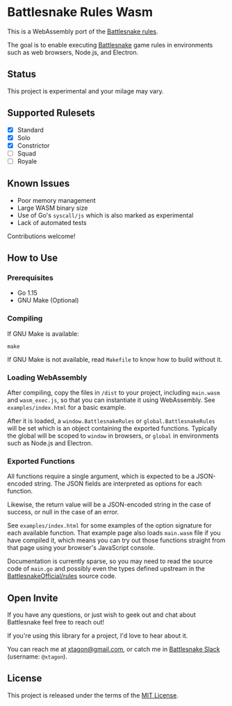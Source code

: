 # Battlesnake Rules Wasm

This is a WebAssembly port of the [Battlesnake rules][rules].

The goal is to enable executing [Battlesnake][battlesnake] game rules in
environments such as web browsers, Node.js, and Electron.

## Status

This project is experimental and your milage may vary.

## Supported Rulesets

- [x] Standard
- [x] Solo
- [x] Constrictor
- [ ] Squad
- [ ] Royale

## Known Issues

- Poor memory management
- Large WASM binary size
- Use of Go's `syscall/js` which is also marked as experimental
- Lack of automated tests

Contributions welcome!

## How to Use

### Prerequisites

- Go 1.15
- GNU Make (Optional)

### Compiling

If GNU Make is available:

```shell
make
```

If GNU Make is not available, read `Makefile` to know how to build without it.

### Loading WebAssembly

After compiling, copy the files in `/dist` to your project, including
`main.wasm` and `wasm_exec.js`, so that you can instantiate it using
WebAssembly. See `examples/index.html` for a basic example.

After it is loaded, a `window.BattlesnakeRules` or `global.BattlesnakeRules`
will be set which is an object containing the exported functions. Typically the
global will be scoped to `window` in browsers, or `global` in environments such
as Node.js and Electron.

### Exported Functions

All functions require a single argument, which is expected to be a JSON-encoded
string. The JSON fields are interpreted as options for each function.

Likewise, the return value will be a JSON-encoded string in the case of
success, or null in the case of an error.

See `examples/index.html` for some examples of the option signature for each
available function. That example page also loads `main.wasm` file if you have
compiled it, which means you can try out those functions straight from that
page using your browser's JavaScript console.

Documentation is currently sparse, so you may need to read the source code of
`main.go` and possibly even the types defined upstream in the
[BattlesnakeOfficial/rules][rules] source code.

## Open Invite

If you have any questions, or just wish to geek out and chat about Battlesnake
feel free to reach out!

If you're using this library for a project, I'd love to hear about it.

You can reach me at [xtagon@gmail.com](mailto:xtagon@gmail.com), or catch me in
[Battlesnake Slack][slack] (username: `@xtagon`).

## License

This project is released under the terms of the [MIT License](LICENSE.txt).

[battlesnake]: https://play.battlesnake.com/
[rules]: https://github.com/BattlesnakeOfficial/rules
[slack]: https://battlesnake.slack.com/
